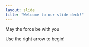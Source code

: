 ```yaml
---
layout: slide
title: "Welcome to our slide deck!"
---
```

May the force be with you

Use the right arrow to begin!

